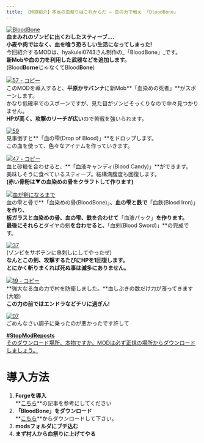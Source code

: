 ```yaml
---
title: 【MOD紹介】本当の血祭りはこれからだ – 血の力で戦え 「BloodBone」
---
```


[![BloodBone](https://cdn-ak.f.st-hatena.com/images/fotolife/s/sasigume/20210208/20210208164902.png)](#e/6/e6d8d95c.png "BloodBone")  
**血まみれのゾンビに出くわしたスティーブ….**  
**小麦や肉ではなく、血を喰う恐ろしい生活になってしまった!**  
今回紹介するMODは、hyakulei0743さん制作の_「BloodBone」_です。  
**新Mobや血の力を利用した武器などを追加します。**  
(Blood**Borne**じゃなくてBlood**Bone**) 

[![57 - コピー](https://cdn-ak.f.st-hatena.com/images/fotolife/s/sasigume/20210208/20210208124551.png)](#0/1/0135bdf7.png "57 - コピー")  
このMODを導入すると、**平原かサバンナ**に新Mob**「血染めの死者」**がスポーンします。  
かなり低確率でのスポーンですが、見た目がゾンビそっくりなので中々見つかりません。  
**HPが高く、攻撃のリーチが広い**ので苦戦を強いられます。

[![59](https://cdn-ak.f.st-hatena.com/images/fotolife/s/sasigume/20210208/20210208145316.png)](#7/f/7fe0d0dd.png "59")  
見事倒すと**「血の雫(Drop of Blood)」**をドロップします。  
この血を使って、色々なアイテムを作っていきます。

[![47 - コピー](https://www.napoan.com/wp-content/uploads/imgs/7/0/709f9138.png)](#7/0/709f9138.png "47 - コピー")  
血と砂糖を合わせると、**「血液キャンディ(Blood Candy)」**ができます。  
美味しそうに食べているスティーブ。結構満腹度も回復します。  
**(赤い骨粉は▼の血染めの骨をクラフトして作ります)**

[![血が剣になるまで](https://cdn-ak.f.st-hatena.com/images/fotolife/s/sasigume/20210208/20210208140745.jpg)](#5/6/5668bc51.jpg "血が剣になるまで")  
血の雫と骨で**「血染めの骨(BloodBone)」**、血の雫と鉄で**「血鉄(Blood Iron)」**を作り、  
板ガラスと血染めの骨、血の雫、鉄を合わせて**「血液パック」**を作ります。  
最後にそれらと**ダイヤの剣**を合わせると、**「血剣(Blood Sword)」**の完成です。

[![37](https://cdn-ak.f.st-hatena.com/images/fotolife/s/sasigume/20210208/20210208163252.png)](#e/3/e33b2a6d.png "37")  
(ゾンビをサボテンに串刺しにしてやったぜ)  
**なんとこの剣、攻撃するたびにHPを1回復します。**  
**とにかく斬りまくれば死ぬ事は滅多にありません。**

[![19 - コピー](https://cdn-ak.f.st-hatena.com/images/fotolife/s/sasigume/20210208/20210208142713.png)](#6/9/6962e047.png "19 - コピー")  
**強大なる血の力で村を防衛しました。**血しぶきの数だけ力が漲ってきます(大嘘)  
**この力の前ではエンドラなどチリに過ぎん!**

[![07](https://www.napoan.com/wp-content/uploads/imgs/f/4/f48eb08c.png)](#f/4/f48eb08c.png "07")  
ごめんなさい調子に乗ったのが悪かったです許して

[**#StopModReposts**  
そのダウンロード場所、本物ですか。MODは必ず正規の場所からダウンロードしましょう。](https://www.napoan.com/stop-mod-reposts/)

# 導入方法 

1.  **Forgeを導入**  
    **[こちら](/new-way-to-install-mod/)**の記事を参考にしてください
2.  **「BloodBone」をダウンロード**  
    **[こちら](http://forum.minecraftuser.jp/viewtopic.php?f=13&t=1758&sid=4197a8c8097ed46f0fcd3899a047016b&start=560#p203973 "MOD「BloodBone」の作者さんフォーラムです。")**からダウンロードして下さい。
3.  **modsフォルダにブチ込む** 
4.  **まず村人から血祭りに上げてやる**
